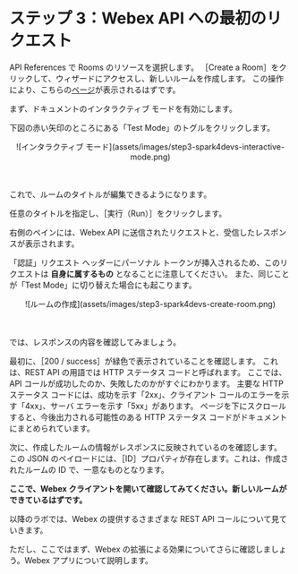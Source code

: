 # ステップ 3：Webex API への最初のリクエスト


API References で Rooms のリソースを選択します。
［Create a Room］をクリックして、ウィザードにアクセスし、新しいルームを作成します。
この操作により、こちらの[ページ](https://developer.ciscospark.com/endpoint-rooms-post.html)が表示されるはずです。

まず、ドキュメントのインタラクティブ モードを有効にします。

下図の赤い矢印のところにある「Test Mode」のトグルをクリックします。

<div align="center">![インタラクティブ モード](assets/images/step3-spark4devs-interactive-mode.png)</div><br/><br/>


これで、ルームのタイトルが編集できるようになります。

任意のタイトルを指定し、［実行（Run）］をクリックします。

右側のペインには、Webex API に送信されたリクエストと、受信したレスポンスが表示されます。

「認証」リクエスト ヘッダーにパーソナル トークンが挿入されるため、このリクエストは **自身に属するもの** となることに注意してください。
また、同じことが「Test Mode」に切り替えた場合にも起こります。

<div align="center">![ルームの作成](assets/images/step3-spark4devs-create-room.png)</div><br/><br/>


では、レスポンスの内容を確認してみましょう。

最初に、［200 / success］が緑色で表示されていることを確認します。
これは、REST API の用語では HTTP ステータス コードと呼ばれます。
ここでは、API コールが成功したのか、失敗したのかがすぐにわかります。
主要な HTTP ステータス コードには、成功を示す「2xx」、クライアント コールのエラーを示す「4xx」、サーバ エラーを示す「5xx」があります。
ページを下にスクロールすると、今後出力される可能性のある HTTP ステータス コードがドキュメントにまとめられています。

次に、作成したルームの情報がレスポンスに反映されているのを確認します。
この JSON のペイロードには、［ID］プロパティが存在します。これは、作成されたルームの ID で、一意なものとなります。

**ここで、Webex クライアントを開いて確認してみてください。新しいルームができているはずです。**

以降のラボでは、Webex の提供するさまざまな REST API コールについて見ていきます。

ただし、ここではまず、Webex の拡張による効果についてさらに確認しましょう。Webex アプリについて説明します。
